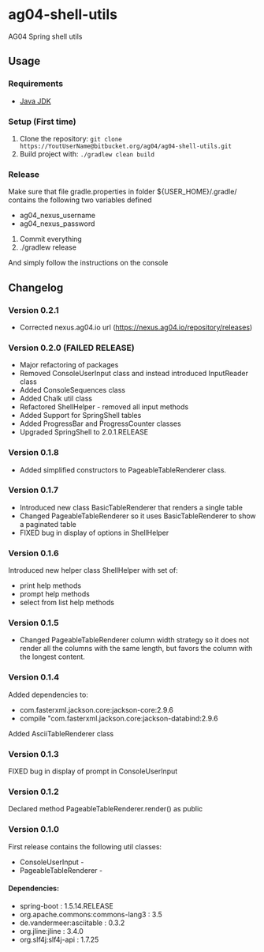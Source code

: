 # ag04-shell-utils

AG04 Spring shell utils

## Usage
### Requirements
* [Java JDK](http://www.oracle.com/technetwork/java/javase/downloads/index.html)

### Setup (First time)
1. Clone the repository: `git clone https://YoutUserName@bitbucket.org/ag04/ag04-shell-utils.git`
4. Build project with: ` ./gradlew clean build `

### Release
Make sure that file gradle.properties in folder ${USER_HOME}/.gradle/ contains the following two variables defined

* ag04_nexus_username
* ag04_nexus_password

1) Commit everything
2) ./gradlew release

And simply follow the instructions on the console

## Changelog

### Version 0.2.1
* Corrected nexus.ag04.io url (https://nexus.ag04.io/repository/releases)

### Version 0.2.0 (FAILED RELEASE)

* Major refactoring of packages
* Removed ConsoleUserInput class and instead introduced InputReader class
* Added ConsoleSequences class
* Added Chalk util class
* Refactored ShellHelper - removed all input methods
* Added Support for SpringShell tables
* Added ProgressBar and ProgressCounter classes
* Upgraded SpringShell to 2.0.1.RELEASE

### Version 0.1.8
* Added simplified constructors to PageableTableRenderer class.

### Version 0.1.7

* Introduced new class BasicTableRenderer that renders a single table
* Changed PageableTableRenderer so it uses BasicTableRenderer to show a paginated table
* FIXED bug in display of options in ShellHelper


### Version 0.1.6

Introduced new helper class ShellHelper with set of:
- print help methods
- prompt help methods
- select from list help methods


### Version 0.1.5

* Changed PageableTableRenderer column width strategy so it does not render all the columns with the same length,
but favors the column with the longest content. 

### Version 0.1.4

Added dependencies to:
* com.fasterxml.jackson.core:jackson-core:2.9.6
* compile "com.fasterxml.jackson.core:jackson-databind:2.9.6

Added AsciiTableRenderer class 

### Version 0.1.3
FIXED bug in display of prompt in ConsoleUserInput

### Version 0.1.2
Declared method PageableTableRenderer.render() as public

### Version 0.1.0
First release contains the following util classes:
* ConsoleUserInput - 
* PageableTableRenderer -


#### Dependencies:

* spring-boot : 1.5.14.RELEASE
* org.apache.commons:commons-lang3 : 3.5
* de.vandermeer:asciitable : 0.3.2
* org.jline:jline : 3.4.0
* org.slf4j:slf4j-api : 1.7.25

